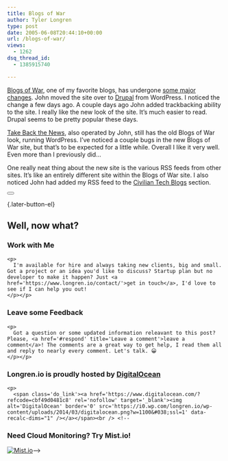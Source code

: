 ```yaml
---
title: Blogs of War
author: Tyler Longren
type: post
date: 2005-06-08T20:44:10+00:00
url: /blogs-of-war/
views:
  - 1262
dsq_thread_id:
  - 1385915740

---
```

[Blogs of War][1], one of my favorite blogs, has undergone [some major changes][2]. John moved the site over to [Drupal][3] from WordPress. I noticed the change a few days ago. A couple days ago John added trackbacking ability to the site. I really like the new look of the site. It&#8217;s much easier to read. Drupal seems to be pretty popular these days.

[Take Back the News][4], also operated by John, still has the old Blogs of War look, running WordPress. I&#8217;ve noticed a couple bugs in the new Blogs of War site, but that&#8217;s to be expected for a little while. Overall I like it very well. Even more than I previously did&#8230;

One really neat thing about the new site is the various RSS feeds from other sites. It&#8217;s like an entirely different site within the Blogs of War site. I also noticed John had added my RSS feed to the [Civilian Tech Blogs][5] section. 

<div class="wpulike wpulike-default " >
  <div class="wp_ulike_general_class wp_ulike_is_not_liked">
    <button type="button"
					aria-label="Like Button"
					data-ulike-id="1913"
					data-ulike-nonce="bfd68fa3fc"
					data-ulike-type="likeThis"
					data-ulike-template="wpulike-default"
					data-ulike-display-likers="0"
					data-ulike-disable-pophover="0"
					class="wp_ulike_btn wp_ulike_put_image wp_likethis_1913"></button><span class="count-box"></span>
  </div>
</div>

[][6]{.later-button-el}

<div class='what-next'>
  <h2>
    Well, now what?
  </h2>
  
  <div class='hire'>
    <h3>
      Work with Me
    </h3>
    
    <p>
      I'm available for hire and always taking new clients, big and small. Got a project or an idea you'd like to discuss? Startup plan but no developer to make it happen? Just <a href='https://www.longren.io/contact/'>get in touch</a>, I'd love to see if I can help you out!
    </p></p>
  </div>
  
  <div class='hire'>
    <h3>
      Leave some Feedback
    </h3>
    
    <p>
      Got a question or some updated information releavant to this post? Please, <a href='#respond' title='Leave a comment'>leave a comment</a>! The comments are a great way to get help, I read them all and reply to nearly every comment. Let's talk. 😀
    </p></p>
  </div>
  
  <div class='now-what-bottom-ad'>
    <h3>
      Longren.io is proudly hosted by <a href='https://www.digitalocean.com/?refcode=cbf49d0481c8'>DigitalOcean</a>
    </h3>
    
    <p>
      <span class='do_link'><a href='https://www.digitalocean.com/?refcode=cbf49d0481c8' rel='nofollow' target='_blank'><img alt='DigitalOcean' border='0' src='https://i0.wp.com/longren.io/wp-content/uploads/2014/03/digitalocean.png?w=1100&#038;ssl=1' data-recalc-dims="1" /></a></span><br /> <!--

<h3>Need Cloud Monitoring? Try Mist.io!</h3>

<span class='do_link'><a href='http://mist.io/?ref=tyler' rel='nofollow' target='_blank'><img alt='Mist.io' border='0' src='https://i0.wp.com/longren.io/wp-content/uploads/2014/04/mistio.jpg?w=1100&#038;ssl=1' data-recalc-dims="1"></a></span>--></div> </div>

 [1]: http://www.blogsofwar.com/
 [2]: http://www.blogsofwar.com/site_changes_0
 [3]: http://www.drupal.org/
 [4]: http://www.takebackthenews.com/
 [5]: http://www.blogsofwar.com/civilian_tech_blogs
 [6]: #
